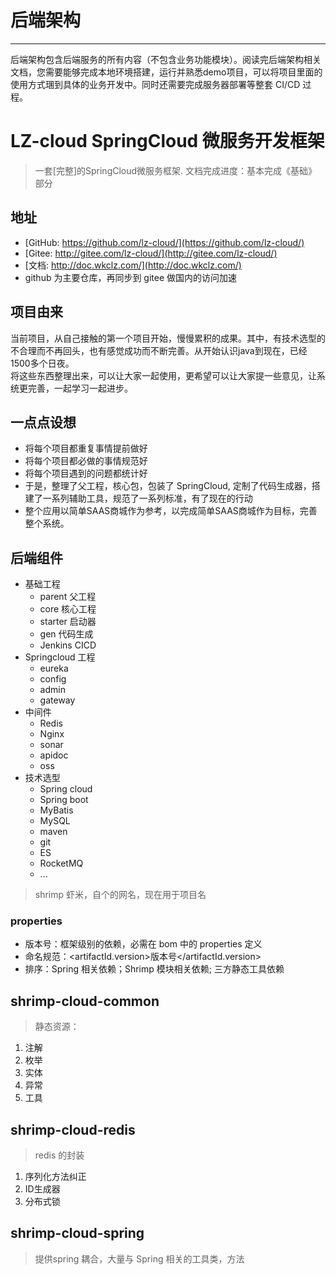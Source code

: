 # 后端架构

***

后端架构包含后端服务的所有内容（不包含业务功能模块）。阅读完后端架构相关文档，您需要能够完成本地环境搭建，运行并熟悉demo项目，可以将项目里面的使用方式㻒到具体的业务开发中。同时还需要完成服务器部署等整套 CI/CD 过程。

# LZ-cloud SpringCloud 微服务开发框架

> 一套[完整]的SpringCloud微服务框架. 文档完成进度：基本完成《基础》部分

## 地址
* [GitHub: https://github.com/lz-cloud/](https://github.com/lz-cloud/)
* [Gitee: http://gitee.com/lz-cloud/](http://gitee.com/lz-cloud/)
* [文档: http://doc.wkclz.com/](http://doc.wkclz.com/)
* github 为主要仓库，再同步到 gitee 做国内的访问加速

## 项目由来
当前项目，从自己接触的第一个项目开始，慢慢累积的成果。其中，有技术选型的不合理而不再回头，也有感觉成功而不断完善。从开始认识java到现在，已经1500多个日夜。 \
将这些东西整理出来，可以让大家一起使用，更希望可以让大家提一些意见，让系统更完善，一起学习一起进步。

## 一点点设想
- 将每个项目都重复事情提前做好
- 将每个项目都必做的事情规范好
- 将每个项目遇到的问题都统计好
- 于是，整理了父工程，核心包，包装了 SpringCloud, 定制了代码生成器，搭建了一系列辅助工具，规范了一系列标准，有了现在的行动
- 整个应用以简单SAAS商城作为参考，以完成简单SAAS商城作为目标，完善整个系统。


## 后端组件
- 基础工程
  - parent 父工程
  - core 核心工程
  - starter 启动器
  - gen 代码生成
  - Jenkins CICD
- Springcloud 工程
  - eureka
  - config
  - admin
  - gateway
- 中间件
  - Redis
  - Nginx
  - sonar
  - apidoc
  - oss
- 技术选型
  - Spring cloud
  - Spring boot
  - MyBatis
  - MySQL
  - maven
  - git
  - ES
  - RocketMQ
  - ...


> shrimp 虾米，自个的网名，现在用于项目名


### properties
- 版本号：框架级别的依赖，必需在 bom 中的 properties 定义
- 命名规范：<artifactId.version>版本号</artifactId.version>
- 排序：Spring 相关依赖；Shrimp 模块相关依赖; 三方静态工具依赖

## shrimp-cloud-common
> 静态资源：
1. 注解
2. 枚举
3. 实体
4. 异常
5. 工具

## shrimp-cloud-redis
> redis 的封装
1. 序列化方法纠正
2. ID生成器
3. 分布式锁

## shrimp-cloud-spring
> 提供spring 耦合，大量与 Spring 相关的工具类，方法
